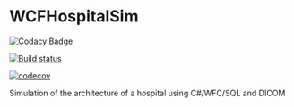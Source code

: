 # WCFHospitalSim

[![Codacy Badge](https://api.codacy.com/project/badge/Grade/96e47afda4944c738a119f6e1cc1edc2)](https://app.codacy.com/app/jose.esteves.mail/WCFHospitalSim?utm_source=github.com&utm_medium=referral&utm_content=JGEsteves89/WCFHospitalSim&utm_campaign=badger)

[![Build status](https://ci.appveyor.com/api/projects/status/g7524f16gn4flre7?svg=true)](https://ci.appveyor.com/project/ricardofilipefreitas/wcfhospitalsim)

[![codecov](https://codecov.io/gh/JGEsteves89/WCFHospitalSim/branch/master/graph/badge.svg)](https://codecov.io/gh/JGEsteves89/WCFHospitalSim)



Simulation of the architecture of a hospital using C#/WFC/SQL and DICOM

